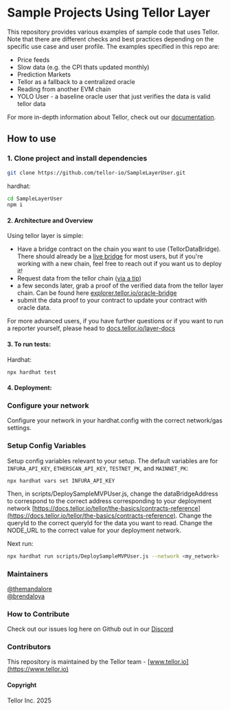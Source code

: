 
# Sample Projects Using Tellor Layer <a name="sample"> </a>

This repository provides various examples of sample code that uses Tellor.  Note that there are different checks and best practices depending on the specific use case and user profile.  The examples specified in this repo are: 
- Price feeds
- Slow data (e.g. the CPI thats updated monthly)
- Prediction Markets
- Tellor as a fallback to a centralized oracle
- Reading from another EVM chain
- YOLO User - a baseline oracle user that just verifies the data is valid tellor data

For more in-depth information about Tellor, check out our [documentation](https://docs.tellor.io/tellor/).


## How to use
### 1. Clone project and install dependencies

```bash
git clone https://github.com/tellor-io/SampleLayerUser.git
```

hardhat:

```bash
cd SampleLayerUser
npm i
```

#### 2. Architecture and Overview

Using tellor layer is simple:
- Have a bridge contract on the chain you want to use (TellorDataBridge).  There should already be a [live bridge](https://docs.tellor.io/layer-docs/using-tellor-data/integrating-tellor-data#contract-addresses) for most users, but if you're working with a new chain, feel free to reach out if you want us to deploy it!
- Request data from the tellor chain ([via a tip](https://docs.tellor.io/layer-docs/running-tellor-layer/command-line-usage/creating-transactions#sending-a-tip-data-request))
- a few seconds later, grab a proof of the verified data from the tellor layer chain.  Can be found here [explorer.tellor.io/oracle-bridge](https://explorer.tellor.io/oracle-bridge)
- submit the data proof to your contract to update your contract with oracle data.

For more advanced users, if you have further questions or if you want to run a reporter yourself, please head to [docs.tellor.io/layer-docs](https://docs.tellor.io/layer-docs)

#### 3. To run tests:

Hardhat: 

```bash
npx hardhat test
```

#### 4. Deployment:

### Configure your network

Configure your network in your hardhat.config with the correct network/gas settings. 

### Setup Config Variables
Setup config variables relevant to your setup. The default variables are for `INFURA_API_KEY`, `ETHERSCAN_API_KEY`, `TESTNET_PK`, and `MAINNET_PK`:

```shell
npx hardhat vars set INFURA_API_KEY
```

Then, in scripts/DeploySampleMVPUser.js, change the dataBridgeAddress to correspond to the correct address corresponding to your deployment network [https://docs.tellor.io/tellor/the-basics/contracts-reference](https://docs.tellor.io/tellor/the-basics/contracts-reference). Change the queryId to the correct queryId for the data you want to read. Change the NODE_URL to the correct value for your deployment network.


Next run:
```bash
npx hardhat run scripts/DeploySampleMVPUser.js --network <my_network>

```

### Maintainers <a name="maintainers"> </a>
[@themandalore](https://github.com/themandalore)
<br>
[@brendaloya](https://github.com/brendaloya)


### How to Contribute<a name="how2contribute"> </a>  

Check out our issues log here on Github out in our [Discord](https://discord.gg/teAMSZAfJZ)


### Contributors<a name="contributors"> </a>

This repository is maintained by the Tellor team - [www.tellor.io](https://www.tellor.io)


#### Copyright

Tellor Inc. 2025
